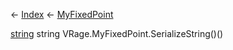 ← [Index](Api-Index) ← [MyFixedPoint](VRage.MyFixedPoint)

[string](System.String) string VRage.MyFixedPoint.SerializeString()()